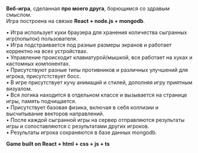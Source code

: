 <strong>Веб-игра</strong>, сделанная <strong>про моего друга</strong>, борющимся со здравым смыслом.<br/>
Игра построена на связке <strong>React + node.js + mongodb</strong>.<br/>

• Игра использует куки браузера для хранения количества сыгранных игр(попыток) пользователя.<br/>
• Игра подстраивается под разные размеры экранов и работает корректно на всех устройствах.<br/>
• Управление происходит клавиатурой/мышкой, все работает на хуках и кастомных компонентах.<br/>
• Присутствуют разные типы противников и различных улучшений для игрока, присутстствует босс.<br/>
• В игре присутствует кучу анимаций и стилей, дополняя игру приятным визуалом.<br/>
• Вся логика находится в отдельном классе и вызывается на странице игры, память подчищается.<br/>
• Присутствует базовая физика, включая в себя коллизии и высчитывание векторов направлений.<br/>
• После каждой сыгранной игры на сервер отправляются результаты игры и сопоставляются с результатами других игроков.<br/>
• Результаты игрока сохраняются в базе данных mongodb.<br/>

<strong>Game built on React + html + css + js + ts</strong>
